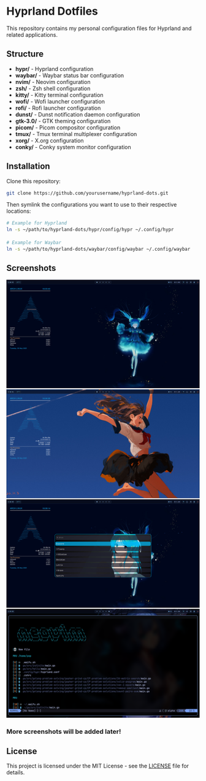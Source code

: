 # Hyprland Dotfiles

This repository contains my personal configuration files for Hyprland and related applications.

## Structure

- **hypr/** - Hyprland configuration
- **waybar/** - Waybar status bar configuration
- **nvim/** - Neovim configuration
- **zsh/** - Zsh shell configuration
- **kitty/** - Kitty terminal configuration
- **wofi/** - Wofi launcher configuration
- **rofi/** - Rofi launcher configuration
- **dunst/** - Dunst notification daemon configuration
- **gtk-3.0/** - GTK theming configuration
- **picom/** - Picom compositor configuration
- **tmux/** - Tmux terminal multiplexer configuration
- **xorg/** - X.org configuration
- **conky/** - Conky system monitor configuration

## Installation

Clone this repository:

```bash
git clone https://github.com/yourusername/hyprland-dots.git
```

Then symlink the configurations you want to use to their respective locations:

```bash
# Example for Hyprland
ln -s ~/path/to/hyprland-dots/hypr/config/hypr ~/.config/hypr

# Example for Waybar
ln -s ~/path/to/hyprland-dots/waybar/config/waybar ~/.config/waybar
```

## Screenshots

![desktop-view](assets/image.png)
![desktop-view-2](assets/image1.png)
![app-selector](assets/image3.png)
![neovim-look](assets/image2.png)

### More screenshots will be added later!

## License

This project is licensed under the MIT License - see the [LICENSE](LICENSE) file for details. 
